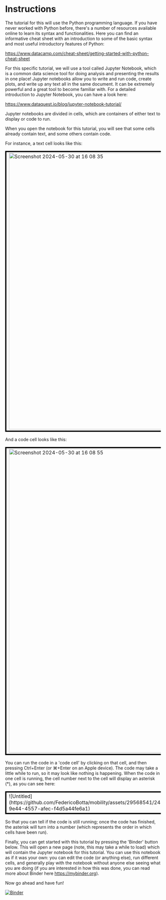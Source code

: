 # Instructions

The tutorial for this will use the Python programming language. If you have never worked with Python before, there's a number of resources available online to learn its syntax and functionalities. Here you can find an informative cheat sheet with an introduction to some of the basic syntax and most useful introductory features of Python:

https://www.datacamp.com/cheat-sheet/getting-started-with-python-cheat-sheet

For this specific tutorial, we will use a tool called Jupyter Notebook, which is a common data science tool for doing analysis and presenting the results in one place! Jupyter notebooks allow you to write and run code, create plots, and write up any text all in the same document. It can be extremely powerful and a great tool to become familiar with. For a detailed introduction to Jupyter Notebook, you can have a look here:

https://www.dataquest.io/blog/jupyter-notebook-tutorial/

Jupyter notebooks are divided in cells, which are containers of either text to display or code to run.

When you open the notebook for this tutorial, you will see that some cells already contain text, and some others contain code.

For instance, a text cell looks like this:

<table>
  <tr>
    <td style="border: 4px solid black;">
<img width="895" alt="Screenshot 2024-05-30 at 16 08 35" src="https://github.com/FedericoBotta/mobility/assets/29568541/c4a90242-a9a2-4e4e-88c7-6c36aa827bbc">
  </td>
  </tr>
</table>

And a code cell looks like this:

<table>
  <tr>
    <td style="border: 4px solid black;">
<img width="983" alt="Screenshot 2024-05-30 at 16 08 55" src="https://github.com/FedericoBotta/mobility/assets/29568541/2ee55e3e-2a9a-4af9-b686-0c56c43cc033">
  </td>
  </tr>
</table>

You can run the code in a 'code cell' by clicking on that cell, and then pressing Ctrl+Enter (or ⌘+Enter on an Apple device). The code may take a little while to run, so it may look like nothing is happening. When the code in one cell is running, the cell number next to the cell will display an asterisk (*), as you can see here:

<table>
  <tr>
    <td style="border: 4px solid black;">
![Untitled](https://github.com/FedericoBotta/mobility/assets/29568541/243d65bc-9e44-4557-afec-f4d5a44fe6a1)
  </td>
  </tr>
</table>

So that you can tell if the code is still running; once the code has finished, the asterisk will turn into a number (which represents the order in which cells have been run).

Finally, you can get started with this tutorial by pressing the 'Binder' button below. This will open a new page (note, this may take a while to load) which will contain the Jupyter notebook for this tutorial. You can use this notebook as if it was your own: you can edit the code (or anything else), run different cells, and generally play with the notebook without anyone else seeing what you are doing (if you are interested in how this was done, you can read more about Binder here https://mybinder.org).

Now go ahead and have fun!

[![Binder](https://mybinder.org/badge_logo.svg)](https://mybinder.org/v2/gh/FedericoBotta/mobility/HEAD?labpath=mobility%2FMobility_tutorial.ipynb)
